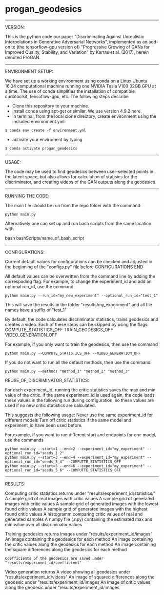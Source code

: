 # progan_geodesics

--------------------------
VERSION:

  This is the python code our paper "Discriminating Against Unrealistic Interpolations in Generative Adversarial Networks", implemented as an add-on to (the tensorflow-gpu version of) "Progressive Growing of GANs for Improved Quality, Stability, and Variation" by Karras et al. (2017), herein denoted ProGAN. 

--------------------------
ENVIRONMENT SETUP:

  We have set up a working environment using conda on a Linux Ubuntu 16.04 computational machine running one NVIDIA Tesla V100 32GB GPU at a time. The use of conda simplifies the installation of compatible cudatoolkit, tensoflow-gpu, etc. The following steps describe 
  
  - Clone this repository to your machine.
  - Install conda using apt-get or similar. We use version 4.9.2 here.
  - In terminal, from the local clone directory, create environment using the included environment.yml:
    
  ```
  $ conda env create -f environment.yml
  ``` 
  
  - activate your enviroment by typing 

  ``` 
  $ conda activate progan_geodesics
  ```

--------------------------
USAGE:

  The code may be used to find geodesics between user-selected points in the latent space, but also allows for calculation of statisics for the discriminator, and creating videos of the GAN outputs along the geodesics.

--------------------------
RUNNING THE CODE:

  The main file should be run from the repo folder with the command: 

    python main.py

  Alternatively one can set up and run bash scripts from the same location with
  
  bash bashScripts/name_of_bash_script

---------------------------
CONFIGURATIONS:

  Current default values for configurations can be checked and adjusted in the beginning of the "configs.py" file before CONFIGURATIONS END

  All default values can be overwritten from the command line by adding the correspoding flag.
  For example, to change the experiment_id and add an optional run_id, use the command:

    python main.py --run_id="my_new_experiment" --optional_run_id="test_1"

  This will save the results in the folder "results/my_experiment" and all file names have a suffix of "test_1"

  By default, the code calculates discriminator statistics, trains geodesics and creates a video.
  Each of these steps can be skipped by using the flags:
    COMPUTE_STATISTICS_OFF
    TRAIN_GEODESICS_OFF 
    VIDEO_GENERATION_OFF 

  For example, if you only want to train the geodesics, then use the command

    python main.py --COMPUTE_STATISTICS_OFF --VIDEO_GENERATION_OFF
    
  If you do not want to run all the default methods, then use the command
    
    python main.py --methods "method_1" "method_2" "method_3"
    
  REUSE_OF_DISCRIMINATOR_STATISTICS:     
  
  For each experiment_id, running the critic statistics saves the max and min value of the critic.
  If the same experiment_id is used again, the code loads these values in the following run during configuration, so these values are used if no new critic statistics are calculated. 
  
  This suggests the following usage:
    Never use the same experiment_id for different models
    Turn off critic statistics if the same model and experiment_id have been used before.
  
  For example, if you want to run different start and endpoints for one model, use the commands
  
    python main.py --start=1 --end=2 --experiment_id="my_experiment" --optional_run_id="seeds_1_2"
    python main.py --start=3 --end=4 --experiment_id="my_experiment" --optional_run_id="seeds_3_4" --COMPUTTE_STATISTICS_OFF
    python main.py --start=5 --end=6 --experiment_id="my_experiment" --optional_run_id="seeds_5_6" --COMPUTTE_STATISTICS_OFF
  
  

------------------------------------------
RESULTS:

  Computing critic statistics returns under "results/experiment_id/statistics/"
    A sample grid of real images with critic values
    A sample grid of generated images with critic values
    A sample grid of generated images with the lowest found critic values
    A sample grid of generated images with the highest found critic values
    A histogramm comparing critic values of real and generated samples
    A numpy file (.npy) containing the estimated max and min value over all discriminator values
  
  Training geodesics returns
    Images under "results/experiment_id/images"
      An image containing the geodesics for each method
      An image containing the critic values along the geodesics for each method
      An image containing the square differences along the geodesics for each method
  
    Coefficients of the geodesics are saved under "results/experiment_id/coefficient"

  Video generation returns 
    A video showing all geodesics under "results/experiment_id/videos"
    An image of squared differences along the geodesic under "results/experiment_id/images
    An image of critic values along the geodesic under "results/experiment_id/images    
  
